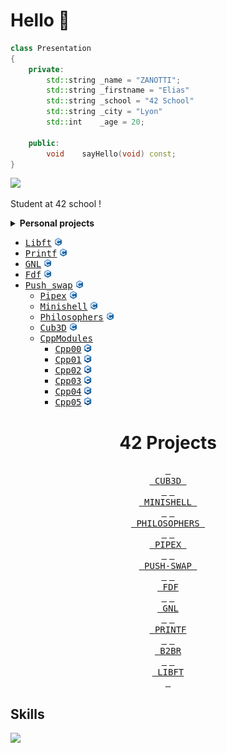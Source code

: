 # Hello 👋

```cpp
class Presentation
{
	private:
		std::string	_name = "ZANOTTI";
		std::string	_firstname = "Elias"
		std::string	_school = "42 School"
		std::string	_city = "Lyon"
		std::int	_age = 20;

	public:
		void	sayHello(void) const;
}
```

<img src="https://komarev.com/ghpvc/?username=eliaszanotti&label=Visitors&color=red&style=flat-square"/>

Student at 42 school !

<details close>
   <summary><b>Personal projects</b></summary>

   * [<kbd>Eliarch 🎨 <img height=11 src="https://github.com/devicons/devicon/blob/master/icons/bash/bash-original.svg">](https://github.com/eliaszanotti/eliarch)
   * [<kbd>Deesh 🎶 <img height=11 src="https://github.com/devicons/devicon/blob/master/icons/python/python-original.svg">](https://github.com/eliaszanotti/deesh)
</details>




* [<kbd>Libft](https://github.com/eliaszanotti/libft) 
	<img height="13" width="13" src="https://github.com/devicons/devicon/blob/master/icons/c/c-original.svg" alt="c">
* [<kbd>Printf](https://github.com/eliaszanotti/printf)
	<img height="13" width="13" src="https://github.com/devicons/devicon/blob/master/icons/c/c-original.svg" alt="c">
* [<kbd>GNL](https://github.com/eliaszanotti/gnl)
	<img height="13" width="13" src="https://github.com/devicons/devicon/blob/master/icons/c/c-original.svg" alt="c">
* [<kbd>Fdf](https://github.com/eliaszanotti/fdf)
	<img height="13" width="13" src="https://github.com/devicons/devicon/blob/master/icons/c/c-original.svg" alt="c">
* [<kbd>Push_swap](https://github.com/eliaszanotti/push_swap)
	<img height="13" width="13" src="https://github.com/devicons/devicon/blob/master/icons/c/c-original.svg" alt="c">
   * [<kbd>Pipex](https://github.com/eliaszanotti/pipex) <img height="13" width="13" src="https://github.com/devicons/devicon/blob/master/icons/c/c-original.svg" alt="c">
   * [<kbd>Minishell](https://github.com/eliaszanotti/minishell) <img height="13" width="13" src="https://github.com/devicons/devicon/blob/master/icons/c/c-original.svg" alt="c">
   * [<kbd>Philosophers](https://github.com/eliaszanotti/philo) <img height="13" width="13" src="https://github.com/devicons/devicon/blob/master/icons/c/c-original.svg" alt="c">
   * [<kbd>Cub3D](https://github.com/eliaszanotti/cub3D) <img height="13" width="13" src="https://github.com/devicons/devicon/blob/master/icons/c/c-original.svg" alt="c">
   * [<kbd>CppModules](https://github.com/eliaszanotti/cpp00)
     * [<kbd>Cpp00](https://github.com/eliaszanotti/cpp00) <img height="13" width="13" src="https://github.com/devicons/devicon/blob/master/icons/cplusplus/cplusplus-original.svg" alt="c">
     * [<kbd>Cpp01](https://github.com/eliaszanotti/cpp01) <img height="13" width="13" src="https://github.com/devicons/devicon/blob/master/icons/cplusplus/cplusplus-original.svg" alt="c">
     * [<kbd>Cpp02](https://github.com/eliaszanotti/cpp02) <img height="13" width="13" src="https://github.com/devicons/devicon/blob/master/icons/cplusplus/cplusplus-original.svg" alt="c">
     * [<kbd>Cpp03](https://github.com/eliaszanotti/cpp03) <img height="13" width="13" src="https://github.com/devicons/devicon/blob/master/icons/cplusplus/cplusplus-original.svg" alt="c">
     * [<kbd>Cpp04](https://github.com/eliaszanotti/cpp04) <img height="13" width="13" src="https://github.com/devicons/devicon/blob/master/icons/cplusplus/cplusplus-original.svg" alt="c">
     * [<kbd>Cpp05](https://github.com/eliaszanotti/cpp05) <img height="13" width="13" src="https://github.com/devicons/devicon/blob/master/icons/cplusplus/cplusplus-original.svg" alt="c">
 </details>













<div align = center>






# 42 Projects 

[<kbd> <br> CUB3D <br> </kbd>][Link10] [<kbd> <br> MINISHELL <br> </kbd>][Link] [<kbd> <br> PHILOSOPHERS <br> </kbd>][Link2] [<kbd> <br> PIPEX <br> </kbd>][Link3] [<kbd> <br> PUSH-SWAP <br> </kbd>][Link4] [<kbd> <br> FDF  <br> </kbd>][Link5] [<kbd> <br> GNL <br> </kbd>][Link6] [<kbd> <br> PRINTF <br> </kbd>][Link7] [<kbd> <br> B2BR <br> </kbd>][Link8] [<kbd> <br> LIBFT <br> </kbd>][Link9]

[Link]: https://github.com/eliaszanotti/minishell
[Link2]: https://github.com/eliaszanotti/philo
[Link3]: https://github.com/eliaszanotti/pipex
[Link4]: https://github.com/eliaszanotti/push_swap
[Link5]: https://github.com/eliaszanotti/fdf
[Link6]: https://github.com/eliaszanotti/gnl
[Link7]: https://github.com/eliaszanotti/printf
[Link8]: https://github.com/eliaszanotti/b2br
[Link9]: https://github.com/eliaszanotti/libft
[Link10]: https://github.com/eliaszanotti/cub3D 
 
</div>

<h2>Skills</h2>
<img src="https://skillicons.dev/icons?i=bash,c,cpp,css,git,github,html,linux,md,mysql,neovim,py,raspberrypi,selenium,svg,vim,vscode,wordpress&perline=6&theme=dark" />
